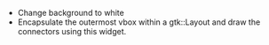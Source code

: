 - Change background to white
- Encapsulate the outermost vbox within a gtk::Layout and draw the connectors
using this widget. 
